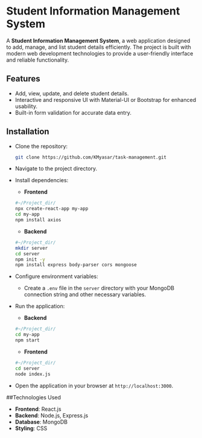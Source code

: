 # Student Information Management System

A **Student Information Management System**, a web application designed to add, manage, and list student details efficiently. The project is built with modern web development technologies to provide a user-friendly interface and reliable functionality.

## Features

-   Add, view, update, and delete student details.
-   Interactive and responsive UI with Material-UI or Bootstrap for enhanced usability.
-   Built-in form validation for accurate data entry.

## Installation

 - Clone the repository:
   ```bash
   git clone https://github.com/KMyasar/task-management.git
 - Navigate to the project directory.
 - Install dependencies:
	- **Frontend**
	```bash
	#~/Project_dir/
	npx create-react-app my-app
	cd my-app
	npm install axios
	```
	 - **Backend**
	 ```bash
	 #~/Project_dir/
	 mkdir server
	 cd server
	 npm init -y
	 npm install express body-parser cors mongoose
	 ```
 - Configure environment variables:

   -  Create a  `.env`  file in the  `server`  directory with your MongoDB connection string and other necessary variables.
 
 - Run the application:

   - **Backend**
   ```bash
   #~/Project_dir/
   cd my-app
   npm start
   ```
   - **Frontend**
   ```bash
   #~/Project_dir/
   cd server
   node index.js
   ```
 - Open the application in your browser at `http://localhost:3000`.

##Technologies Used

-   **Frontend**: React.js
-   **Backend**: Node.js, Express.js
-   **Database**: MongoDB
-   **Styling**: CSS
